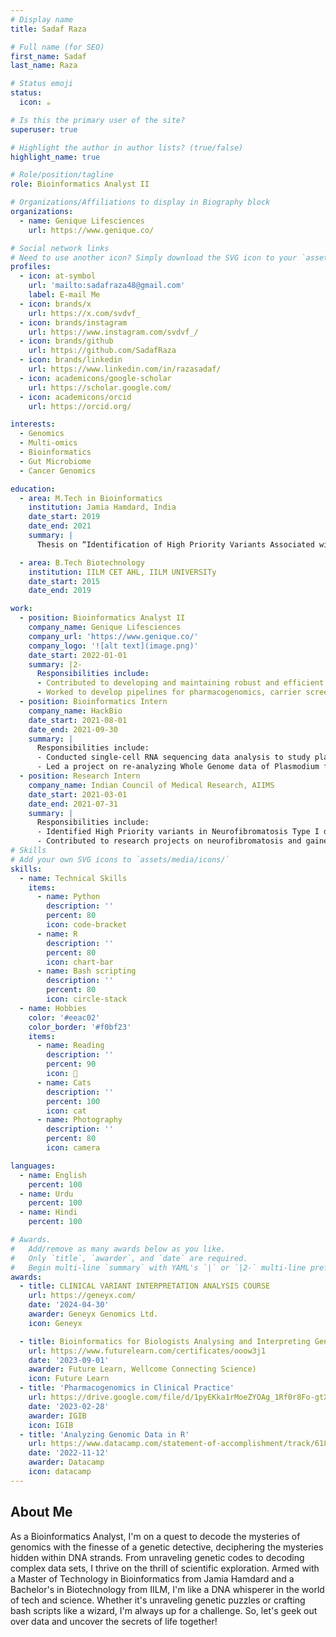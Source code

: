 ```yaml
---
# Display name
title: Sadaf Raza

# Full name (for SEO)
first_name: Sadaf
last_name: Raza

# Status emoji
status:
  icon: ☕️

# Is this the primary user of the site?
superuser: true

# Highlight the author in author lists? (true/false)
highlight_name: true

# Role/position/tagline
role: Bioinformatics Analyst II

# Organizations/Affiliations to display in Biography block
organizations:
  - name: Genique Lifesciences
    url: https://www.genique.co/

# Social network links
# Need to use another icon? Simply download the SVG icon to your `assets/media/icons/` folder.
profiles:
  - icon: at-symbol
    url: 'mailto:sadafraza48@gmail.com'
    label: E-mail Me
  - icon: brands/x
    url: https://x.com/svdvf_
  - icon: brands/instagram
    url: https://www.instagram.com/svdvf_/
  - icon: brands/github
    url: https://github.com/SadafRaza
  - icon: brands/linkedin
    url: https://www.linkedin.com/in/razasadaf/
  - icon: academicons/google-scholar
    url: https://scholar.google.com/
  - icon: academicons/orcid
    url: https://orcid.org/

interests:
  - Genomics
  - Multi-omics
  - Bioinformatics
  - Gut Microbiome
  - Cancer Genomics

education:
  - area: M.Tech in Bioinformatics
    institution: Jamia Hamdard, India
    date_start: 2019
    date_end: 2021
    summary: |
      Thesis on “Identification of High Priority Variants Associated with Neurofibromatosis Type 1: Reanalysis of Whole Exome Data” under the supervision of Dr. Dibyabhabha Pradhan, ICMR AIIMS Computational Genomics Centre, New Delhi.

  - area: B.Tech Biotechnology
    institution: IILM CET AHL, IILM UNIVERSITy
    date_start: 2015
    date_end: 2019

work:
  - position: Bioinformatics Analyst II
    company_name: Genique Lifesciences
    company_url: 'https://www.genique.co/'
    company_logo: '![alt text](image.png)'
    date_start: 2022-01-01
    summary: |2-
      Responsibilities include:
      - Contributed to developing and maintaining robust and efficient pipelines and databases for the analysis of large-scale genomic data, including whole genome, whole exome, targeted, and microarray data.
      - Worked to develop pipelines for pharmacogenomics, carrier screening (including Non-invasive Prenatal Testing), somatic and germline variant analysis, cnv detection, gwas, and genomic analysis in canine and equine species.
  - position: Bioinformatics Intern
    company_name: HackBio
    date_start: 2021-08-01
    date_end: 2021-09-30
    summary: |
      Responsibilities include:
      - Conducted single-cell RNA sequencing data analysis to study plant root development.
      - Led a project on re-analyzing Whole Genome data of Plasmodium falciparum.
  - position: Research Intern
    company_name: Indian Council of Medical Research, AIIMS
    date_start: 2021-03-01
    date_end: 2021-07-31
    summary: |
      Responsibilities include:
      - Identified High Priority variants in Neurofibromatosis Type I disease patients using Whole Exome data.
      - Contributed to research projects on neurofibromatosis and gained hands-on experience in data analysis.
# Skills
# Add your own SVG icons to `assets/media/icons/`
skills:
  - name: Technical Skills
    items:
      - name: Python
        description: ''
        percent: 80
        icon: code-bracket
      - name: R
        description: ''
        percent: 80
        icon: chart-bar
      - name: Bash scripting
        description: ''
        percent: 80
        icon: circle-stack
  - name: Hobbies
    color: '#eeac02'
    color_border: '#f0bf23'
    items:
      - name: Reading
        description: ''
        percent: 90
        icon: 📖
      - name: Cats
        description: ''
        percent: 100
        icon: cat
      - name: Photography
        description: ''
        percent: 80
        icon: camera

languages:
  - name: English
    percent: 100
  - name: Urdu
    percent: 100
  - name: Hindi
    percent: 100

# Awards.
#   Add/remove as many awards below as you like.
#   Only `title`, `awarder`, and `date` are required.
#   Begin multi-line `summary` with YAML's `|` or `|2-` multi-line prefix and indent 2 spaces below.
awards:
  - title: CLINICAL VARIANT INTERPRETATION ANALYSIS COURSE
    url: https://geneyx.com/
    date: '2024-04-30'
    awarder: Geneyx Genomics Ltd.
    icon: Geneyx

  - title: Bioinformatics for Biologists Analysing and Interpreting Genomics Datasets
    url: https://www.futurelearn.com/certificates/ooow3j1
    date: '2023-09-01'
    awarder: Future Learn, Wellcome Connecting Science)
    icon: Future Learn
  - title: 'Pharmacogenomics in Clinical Practice'
    url: https://drive.google.com/file/d/1pyEKka1rMoeZYOAg_1Rf0r8Fo-gtXsmW/view
    date: '2023-02-28'
    awarder: IGIB
    icon: IGIB
  - title: 'Analyzing Genomic Data in R'
    url: https://www.datacamp.com/statement-of-accomplishment/track/6180d5ad390f28d90fefc79e1f9011893c6e7712?raw=1
    date: '2022-11-12'
    awarder: Datacamp
    icon: datacamp
---
```

## About Me

As a Bioinformatics Analyst, I'm on a quest to decode the mysteries of genomics with the finesse of a genetic detective,  deciphering the mysteries hidden within DNA strands. From unraveling genetic codes to decoding complex data sets, I thrive on the thrill of scientific exploration. Armed with a Master of Technology in Bioinformatics from Jamia Hamdard and a Bachelor's in Biotechnology from IILM, I'm like a DNA whisperer in the world of tech and science. Whether it's unraveling genetic puzzles or crafting bash scripts like a wizard, I'm always up for a challenge. So, let's geek out over data and uncover the secrets of life together!